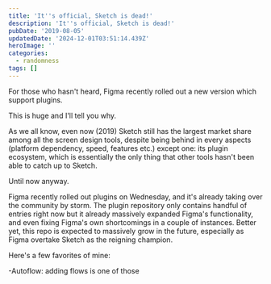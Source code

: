 ```yaml
---
title: 'It''s official, Sketch is dead!'
description: 'It''s official, Sketch is dead!'
pubDate: '2019-08-05'
updatedDate: '2024-12-01T03:51:14.439Z'
heroImage: ''
categories:
  - randomness
tags: []
---
```


For those who hasn't heard, Figma recently rolled out a new version which support plugins.

This is huge and I'll tell you why.

As we all know, even now (2019) Sketch still has the largest market share among all the screen design tools, despite being behind in every aspects (platform dependency, speed, features etc.) except one: its plugin ecosystem, which is essentially the only thing that other tools hasn't been able to catch up to Sketch.

Until now anyway.

Figma recently rolled out plugins on Wednesday, and it's already taking over the community by storm. The plugin repository only contains handful of entries right now but it already massively expanded Figma's functionality, and even fixing Figma's own shortcomings in a couple of instances. Better yet, this repo is expected to massively grow in the future, especially as Figma overtake Sketch as the reigning champion.

Here's a few favorites of mine:

\-Autoflow: adding flows is one of those

